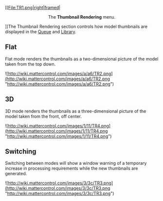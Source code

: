 \[\[[File:TR1.png|right|framed](File:TR1.png%7Cright%7Cframed)|

<center>

The **Thumbnail Rendering** menu.

</center>

\]\]The Thumbnail Rendering section controls how model thumbnails are
displayed in the [Queue](Queue "wikilink") and
[Library](Library "wikilink").

## Flat

Flat mode renders the thumbnails as a two-dimensional picture of the
model taken from the top down.

![http://wiki.mattercontrol.com/images/a/a6/TR2.png](http://wiki.mattercontrol.com/images/a/a6/TR2.png "http://wiki.mattercontrol.com/images/a/a6/TR2.png")

## 3D

3D mode renders the thumbnails as a three-dimensional picture of the
model taken from the front, off center.

![http://wiki.mattercontrol.com/images/1/11/TR4.png](http://wiki.mattercontrol.com/images/1/11/TR4.png "http://wiki.mattercontrol.com/images/1/11/TR4.png")

## Switching

Switching between modes will show a window warning of a temporary
increase in processing requirements while the new thumbnails are
generated.

![http://wiki.mattercontrol.com/images/3/3c/TR3.png](http://wiki.mattercontrol.com/images/3/3c/TR3.png "http://wiki.mattercontrol.com/images/3/3c/TR3.png")
